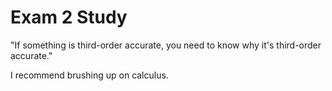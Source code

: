 # Exam 2 Study

"If something is third-order accurate, you need to know why it's third-order accurate."

I recommend brushing up on calculus.
